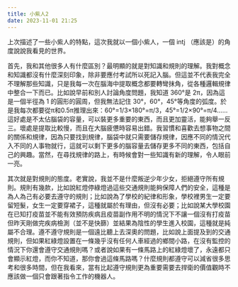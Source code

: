 ```yaml
---
title: 小紫人2
date: 2023-11-01 21:25
---
```

上次描述了一些小紫人的特點，這次我就以一個小紫人，一個 intj （應該是）的角度說說我看見的世界。

首先，我和其他很多人有什麼區別？最明顯的就是對知識和規則的理解。我對概念和知識都沒有什麼深刻印象，除非要應付考試所以死記入腦。但這並不代表我完全不理解那些知識，只是我每一次在腦海中提取概念都要轉彎抹角，從各種邏輯規律中整合一下而已。比如說早前和別人討論角度問題，我知道 360°是 2π，因為這是一個半徑為 1 的圓形的圓周，但我無法記住 30°，60°，45°等角度的弧度。於是我每次都要從π和0.5π推理出來：60°=1/3×180°=π/3，45°=1/2×90°=π/4……這好處是不太佔腦袋的容量，可以裝更多重要的東西，而且更加靈活，能夠舉一反三。壞處是提取比較慢，而且在大腦疲憊時容易出錯。我習慣和喜歡去想事物之間的關係和規律，因為只要找到規律，腦袋中就只需要儲存規律，因應不同的情況代入不同的人事物就行，這就可以剩下更多的腦容量去儲存更多不同的東西，包括自己的興趣。當然，在尋找規律的路上，有時候會對一些知識有新的理解，令人眼前一亮。

其次就是對規則的態度。老實說，我並不是什麼叛逆少年少女，拒絕遵守所有規則。規則有幾款，比如說紅燈停綠燈過這些交通規則能夠保障人們的安全，這種是為人為己有必要去遵守的規則；比如說為了學校的紀律和形象，學校裡男生一定要留短髮，女生一定要穿裙子，這種就屬於有理由，但沒有必要；比如說某大學校園在已知打疫苗並不能有效預防疾病且疫苗副作用不明的情況下不讓一個沒有打疫苗但昨天剛做完疾病檢測（並不是快篩）並結果為陰性的學生進入校園，這種就是純屬不合理。遵不遵守規則是一個遠比聽上去深奧的問題，比如說上面提及到的交通規則，但如果紅綠燈設置在一條幾乎沒有任何人車經過的鄉間小路，在沒有監控的情況下你還會遵守交通規則嗎？或者說如果有一條馬路上的紅綠燈壞了，永遠都只會顯示紅燈，而你不知道，那你會過這條馬路嗎？什麼規則都遵守可以減省很多思考和很多時間，但在我看來，當有比起遵守規則更為重要需要去捍衛的價值觀時不應該做一個只會跟著指令工作的機器人。
